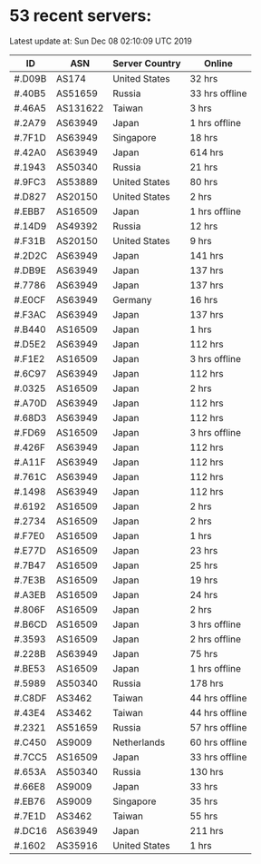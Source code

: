 # 53 recent servers:

Latest update at: Sun Dec 08 02:10:09 UTC 2019

| ID | ASN | Server Country | Online |
| -- | --- | -------------- | ------ |
| #.D09B | AS174 | United States | 32 hrs |
| #.40B5 | AS51659 | Russia | 33 hrs offline |
| #.46A5 | AS131622 | Taiwan | 3 hrs |
| #.2A79 | AS63949 | Japan | 1 hrs offline |
| #.7F1D | AS63949 | Singapore | 18 hrs |
| #.42A0 | AS63949 | Japan | 614 hrs |
| #.1943 | AS50340 | Russia | 21 hrs |
| #.9FC3 | AS53889 | United States | 80 hrs |
| #.D827 | AS20150 | United States | 2 hrs |
| #.EBB7 | AS16509 | Japan | 1 hrs offline |
| #.14D9 | AS49392 | Russia | 12 hrs |
| #.F31B | AS20150 | United States | 9 hrs |
| #.2D2C | AS63949 | Japan | 141 hrs |
| #.DB9E | AS63949 | Japan | 137 hrs |
| #.7786 | AS63949 | Japan | 137 hrs |
| #.E0CF | AS63949 | Germany | 16 hrs |
| #.F3AC | AS63949 | Japan | 137 hrs |
| #.B440 | AS16509 | Japan | 1 hrs |
| #.D5E2 | AS63949 | Japan | 112 hrs |
| #.F1E2 | AS16509 | Japan | 3 hrs offline |
| #.6C97 | AS63949 | Japan | 112 hrs |
| #.0325 | AS16509 | Japan | 2 hrs |
| #.A70D | AS63949 | Japan | 112 hrs |
| #.68D3 | AS63949 | Japan | 112 hrs |
| #.FD69 | AS16509 | Japan | 3 hrs offline |
| #.426F | AS63949 | Japan | 112 hrs |
| #.A11F | AS63949 | Japan | 112 hrs |
| #.761C | AS63949 | Japan | 112 hrs |
| #.1498 | AS63949 | Japan | 112 hrs |
| #.6192 | AS16509 | Japan | 2 hrs |
| #.2734 | AS16509 | Japan | 2 hrs |
| #.F7E0 | AS16509 | Japan | 1 hrs |
| #.E77D | AS16509 | Japan | 23 hrs |
| #.7B47 | AS16509 | Japan | 25 hrs |
| #.7E3B | AS16509 | Japan | 19 hrs |
| #.A3EB | AS16509 | Japan | 24 hrs |
| #.806F | AS16509 | Japan | 2 hrs |
| #.B6CD | AS16509 | Japan | 3 hrs offline |
| #.3593 | AS16509 | Japan | 2 hrs offline |
| #.228B | AS63949 | Japan | 75 hrs |
| #.BE53 | AS16509 | Japan | 1 hrs offline |
| #.5989 | AS50340 | Russia | 178 hrs |
| #.C8DF | AS3462 | Taiwan | 44 hrs offline |
| #.43E4 | AS3462 | Taiwan | 44 hrs offline |
| #.2321 | AS51659 | Russia | 57 hrs offline |
| #.C450 | AS9009 | Netherlands | 60 hrs offline |
| #.7CC5 | AS16509 | Japan | 33 hrs offline |
| #.653A | AS50340 | Russia | 130 hrs |
| #.66E8 | AS9009 | Japan | 33 hrs |
| #.EB76 | AS9009 | Singapore | 35 hrs |
| #.7E1D | AS3462 | Taiwan | 55 hrs |
| #.DC16 | AS63949 | Japan | 211 hrs |
| #.1602 | AS35916 | United States | 1 hrs |

